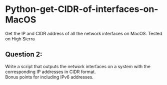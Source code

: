 # Python-get-CIDR-of-interfaces-on-MacOS
Get the IP and CIDR address of all the network interfaces on MacOS. Tested on High Sierra

 Question 2:
----------
Write a script that outputs the network interfaces on a system with the corresponding IP addresses in CIDR format.  
Bonus points for including IPv6 addresses.

